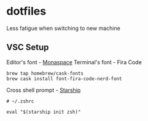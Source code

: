 # dotfiles
Less fatigue when switching to new machine

## VSC Setup

Editor's font - [Monaspace](https://monaspace.githubnext.com)
Terminal's font - Fira Code

```
brew tap homebrew/cask-fonts
brew cask install font-fira-code-nerd-font
```

Cross shell prompt - [Starship](https://starship.rs)

```
# ~/.zshrc

eval "$(starship init zsh)"
```
